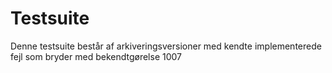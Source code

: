 # Testsuite
Denne testsuite består af arkiveringsversioner med kendte implementerede fejl som bryder med bekendtgørelse 1007
